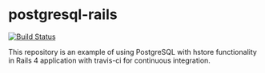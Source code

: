 postgresql-rails
================

[![Build Status](https://travis-ci.org/apeeyush/postgresql-rails.svg?branch=master)](https://travis-ci.org/apeeyush/postgresql-rails)

This repository is an example of using PostgreSQL with hstore functionality in Rails 4 application with travis-ci for continuous integration.
